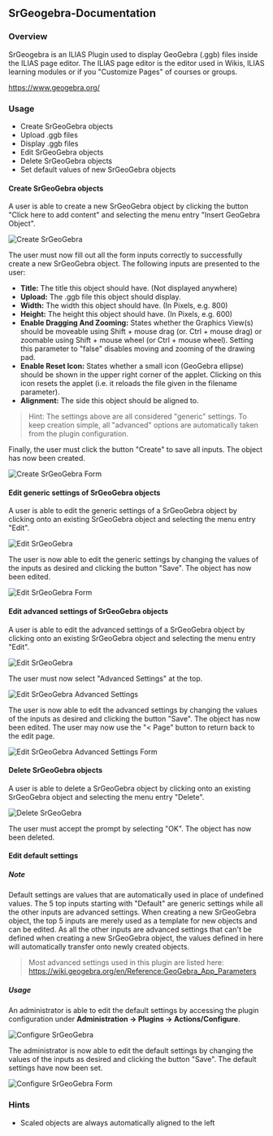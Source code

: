 ## SrGeogebra-Documentation

### Overview

SrGeogebra is an ILIAS Plugin used to display GeoGebra (.ggb) files inside the ILIAS page editor. The ILIAS page editor is the editor used in Wikis, ILIAS learning modules or if you "Customize Pages" of courses or groups.

https://www.geogebra.org/

### Usage

* Create SrGeoGebra objects
* Upload .ggb files
* Display .ggb files
* Edit SrGeoGebra objects
* Delete SrGeoGebra objects
* Set default values of new SrGeoGebra objects

#### Create SrGeoGebra objects

A user is able to create a new SrGeoGebra object by clicking the button "Click here to add content" and selecting the menu entry "Insert GeoGebra Object".

![Create SrGeoGebra](images/create_geogebra.png)

The user must now fill out all the form inputs correctly to successfully create a new SrGeoGebra object. The following inputs are presented to the user:

* __Title:__ The title this object should have. (Not displayed anywhere)
* __Upload:__ The .ggb file this object should display.
* __Width:__ The width this object should have. (In Pixels, e.g. 800)
* __Height:__ The height this object should have. (In Pixels, e.g. 600)
* __Enable Dragging And Zooming:__ States whether the Graphics View(s) should be moveable using Shift + mouse drag (or. Ctrl + mouse drag) or zoomable using Shift + mouse wheel (or Ctrl + mouse wheel). Setting this parameter to "false" disables moving and zooming of the drawing pad.
* __Enable Reset Icon:__ States whether a small icon (GeoGebra ellipse) should be shown in the upper right corner of the applet. Clicking on this icon resets the applet (i.e. it reloads the file given in the filename parameter).
* __Alignment:__ The side this object should be aligned to.

> Hint: The settings above are all considered "generic" settings. To keep creation simple, all "advanced" options are automatically taken from the plugin configuration. 

Finally, the user must click the button "Create" to save all inputs. The object has now been created.

![Create SrGeoGebra Form](images/create_geogebra_form.png)

#### Edit generic settings of SrGeoGebra objects

A user is able to edit the generic settings of a SrGeoGebra object by clicking onto an existing SrGeoGebra object and selecting the menu entry "Edit".

![Edit SrGeoGebra](images/edit_geogebra.png)

The user is now able to edit the generic settings by changing the values of the inputs as desired and clicking the button "Save". The object has now been edited.

![Edit SrGeoGebra Form](images/edit_geogebra_form.png)

#### Edit advanced settings of SrGeoGebra objects

A user is able to edit the advanced settings of a SrGeoGebra object by clicking onto an existing SrGeoGebra object and selecting the menu entry "Edit".

![Edit SrGeoGebra](images/edit_geogebra.png)

The user must now select "Advanced Settings" at the top.

![Edit SrGeoGebra Advanced Settings](images/advanced_settings_path.png)

The user is now able to edit the advanced settings by changing the values of the inputs as desired and clicking the button "Save". The object has now been edited. The user may now use the "< Page" button to return back to the edit page.

![Edit SrGeoGebra Advanced Settings Form](images/advanced_settings_form.png)

#### Delete SrGeoGebra objects

A user is able to delete a SrGeoGebra object by clicking onto an existing SrGeoGebra object and selecting the menu entry "Delete".

![Delete SrGeoGebra](images/delete_geogebra.png)

The user must accept the prompt by selecting "OK". The object has now been deleted.

#### Edit default settings

##### Note

Default settings are values that are automatically used in place of undefined values. The 5 top inputs starting with "Default" are generic settings while all the other inputs are advanced settings. When creating a new SrGeoGebra object, the top 5 inputs are merely used as a template for new objects and can be edited. As all the other inputs are advanced settings that can't be defined when creating a new SrGeoGebra object, the values defined in here will automatically transfer onto newly created objects.

> Most advanced settings used in this plugin are listed here: https://wiki.geogebra.org/en/Reference:GeoGebra_App_Parameters

##### Usage

An administrator is able to edit the default settings by accessing the plugin configuration under __Administration -> Plugins -> Actions/Configure__.

![Configure SrGeoGebra](images/configure_path.png)

The administrator is now able to edit the default settings by changing the values of the inputs as desired and clicking the button "Save". The default settings have now been set.

![Configure SrGeoGebra Form](images/configure_form.png)

### Hints

* Scaled objects are always automatically aligned to the left
